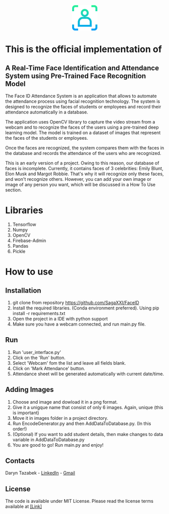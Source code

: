 <div align="center">
  <a href="https://github.com/SagaXXI/FaceID">
    <img src="Logo.png" alt="Logo" width="80" height="80">
  </a>
</div>

# This is the official implementation of

## A Real-Time Face Identification and Attendance System using Pre-Trained Face Recognition Model

The Face ID Attendance System is an application that allows to automate the attendance process using facial recognition technology. The system is designed to recognize the faces of students or employees and record their attendance automatically in a database.

The application uses OpenCV library to capture the video stream from a webcam and to recognize the faces of the users using a pre-trained deep learning model. The model is trained on a dataset of images that represent the faces of the students or employees.

Once the faces are recognized, the system compares them with the faces in the database and records the attendance of the users who are recognized.

This is an early version of a project. Owing to this reason, our database of faces is incomplete. Currently, it contains faces of 3 celebrities: Emily Blunt, Elon Musk and Margot Robbie.
That's why it will recognize only these faces, and won't recognize others. However, you can add your own image or image of any person you want, which will be discussed in a How To Use section.

# Libraries
1. Tensorflow
2. Numpy
3. OpenCV
4. Firebase-Admin
5. Pandas
6. Pickle


# How to use

## Installation
1. git clone from repository https://github.com/SagaXXI/FaceID
2. Install the required libraries. (Conda environment preferred). Using pip install -r requirements.txt
3. Open the project in a IDE with python support
4. Make sure you have a webcam connected, and run main.py file.


## Run
1. Run 'user_interface.py'
2. Click on the 'Run' button.
3. Select 'Webcam' fom the list and leave all fields blank.
4. Click on 'Mark Attendance' button.
5. Attendance sheet will be generated automatically with current date/time.

## Adding Images
1. Choose and image and dowload it in a png format.
2. Give it a unigque name that consist of only 6 images. Again, unique (this is important)
3. Move it in images folder in a project directory.
4. Run EncodeGenerator.py and then AddDataToDatabase.py. (In this order!)
5. (Optional) If you want to add student details, then make changes to data variable in AddDataToDatabase.py
6. You are good to go! Run main.py and enjoy!


## Contacts
Daryn Tazabek - [LinkedIn](https://www.linkedin.com/in/daryn-tazabek-409100241/) - [Gmail](daryntazabek791@gmail.com)


## License

The code is available under MIT License. Please read the license terms available at [[Link]](https://github.com/SagaXXI/FaceID/blob/master/LICENSE)

